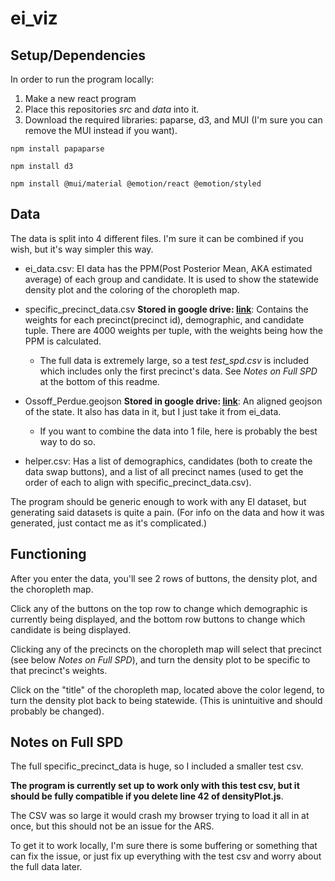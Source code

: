 # ei_viz

## Setup/Dependencies

In order to run the program locally:
  1) Make a new react program
  2) Place this repositories *src* and *data* into it.
  3) Download the required libraries: paparse, d3, and MUI (I'm sure you can remove the MUI instead if you want).
  ```
  npm install papaparse
  ```
  ```
  npm install d3
  ```
  ```
  npm install @mui/material @emotion/react @emotion/styled
  ```

## Data

The data is split into 4 different files. I'm sure it can be combined if you wish, but it's way simpler this way.

- ei_data.csv: EI data has the PPM(Post Posterior Mean, AKA estimated average) of each group and candidate. It is used to show the statewide density plot and the coloring of the choropleth map.

- specific_precinct_data.csv **Stored in google drive: [link](https://drive.google.com/drive/folders/1RM9nggs0CX8thp7uQ96SBCMEQadLRXA4?usp=drive_link)**: Contains the weights for each precinct(precinct id), demographic, and candidate tuple. There are 4000 weights per tuple, with the weights being how the PPM is calculated.
  - The full data is extremely large, so a test *test_spd.csv* is included which includes only the first precinct's data. See *Notes on Full SPD* at the bottom of this readme.

- Ossoff_Perdue.geojson **Stored in google drive: [link](https://drive.google.com/drive/folders/1RM9nggs0CX8thp7uQ96SBCMEQadLRXA4?usp=drive_link)**: An aligned geojson of the state. It also has data in it, but I just take it from ei_data.
  - If you want to combine the data into 1 file, here is probably the best way to do so.  

- helper.csv: Has a list of demographics, candidates (both to create the data swap buttons), and a list of all precinct names (used to get the order of each to align with specific_precinct_data.csv).

The program should be generic enough to work with any EI dataset, but generating said datasets is quite a pain.
(For info on the data and how it was generated, just contact me as it's complicated.)



## Functioning

After you enter the data, you'll see 2 rows of buttons, the density plot, and the choropleth map. 

Click any of the buttons on the top row to change which demographic is currently being displayed, and the bottom row buttons to change which candidate is being displayed. 

Clicking any of the precincts on the choropleth map will select that precinct (see below *Notes on Full SPD*), and turn the density plot to be specific to that precinct's weights.

Click on the "title" of the choropleth map, located above the color legend, to turn the density plot back to being statewide. (This is unintuitive and should probably be changed).

## Notes on Full SPD

The full specific_precinct_data is huge, so I included a smaller test csv. 

**The program is currently set up to work only with this test csv, but it should be fully compatible if you delete line 42 of densityPlot.js**. 

The CSV was so large it would crash my browser trying to load it all in at once, but this should not be an issue for the ARS. 

To get it to work locally, I'm sure there is some buffering or something that can fix the issue, or just fix up everything with the test csv and worry about the full data later.


